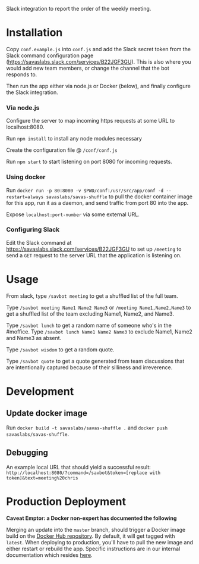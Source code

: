 Slack integration to report the order of the weekly meeting.

# Installation

Copy `conf.example.js` into `conf.js` and add the Slack secret token from the Slack command configuration page (https://savaslabs.slack.com/services/B22JGF3GU). This is also where you would add new team members, or change the channel that the bot responds to.

Then run the app either via node.js or Docker (below), and finally configure the Slack integration.

### Via node.js

Configure the server to map incoming https requests at some URL to localhost:8080.

Run `npm install` to install any node modules necessary

Create the configuration file @ `/conf/conf.js`

Run `npm start` to start listening on port 8080 for incoming requests.

### Using docker

Run `docker run -p 80:8080 -v $PWD/conf:/usr/src/app/conf -d --restart=always savaslabs/savas-shuffle` to pull the docker container image for this app, run it as a daemon, and send traffic from port 80 into the app.

Expose `localhost:port-number` via some external URL.

### Configuring Slack

Edit the Slack command at https://savaslabs.slack.com/services/B22JGF3GU to set up `/meeting` to send a `GET` request to the server URL that the application is listening on.

# Usage

From slack, type `/savbot meeting` to get a shuffled list of the full team.

Type `/savbot meeting Name1 Name2 Name3` or `/meeting Name1,Name2,Name3` to get a shuffled list of the team excluding Name1, Name2, and Name3.

Type `/savbot lunch` to get a random name of someone who's in the #moffice.
Type `/savbot lunch Name1 Name2 Name3` to exclude Name1, Name2 and Name3 as absent.

Type `/savbot wisdom` to get a random quote.

Type `/savbot quote` to get a quote generated from team discussions that are intentionally captured because of their silliness and irreverence.

# Development

## Update docker image

Run `docker build -t savaslabs/savas-shuffle .` and `docker push savaslabs/savas-shuffle`.

## Debugging

An example local URL that should yield a successful result: `http://localhost:8080/?command=/savbot&token=[replace with token]&text=meeting%20chris`

# Production Deployment

**Caveat Emptor: a Docker non-expert has documented the following**

Merging an update into the `master` branch, should trigger a Docker image build on the [Docker Hub repository](https://cloud.docker.com/u/savaslabs/repository/registry-1.docker.io/savaslabs/savas-slack-tools). By default, it will get tagged with `latest`. When deploying to production, you'll have to pull the new image and either restart or rebuild the app. Specific instructions are in our internal documentation which resides [here](https://gitlab.com/savaslabs/infrastructure/blob/master/docker.md).
